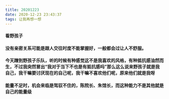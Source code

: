 ```yaml
---
title: 20201223
date: 2020-12-23 23:43:37
tags: 让我再想一想
---
```

#### 看野孩子
#### 没有亲密关系可能是跟人交往时度不能掌握好，一般都会过让人不舒服。

#### 今天蹭到野孩子乐队，听的时候有种感觉这不是我喜欢的风格，有种抵抗感油然而生，不过我突然冒出“我对于当下不也是有抵抗感吗”那么这么说来野孩子就是我自己，我干嘛要讨厌现在的自己呢，我干嘛不喜欢他们呢，原来他们就是我呀

#### 能量不足时，机会来临是驾驭不住的，陈院长、朱馆长，而这种能力不是其他就是自己的能量级
